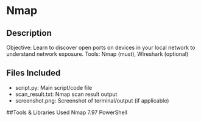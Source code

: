# Nmap

## Description
Objective: Learn to discover open ports on devices in your local network to understand network exposure.
Tools: Nmap (must), Wireshark (optional)

## Files Included
- script.py: Main script/code file
- scan_result.txt: Nmap scan result output
- screenshot.png: Screenshot of terminal/output (if applicable)


##Tools & Libraries Used
  Nmap 7.97
  PowerShell
